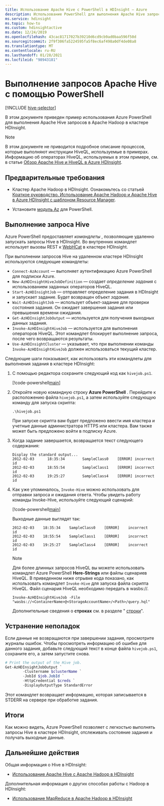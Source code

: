 ```yaml
---
title: Использование Apache Hive с PowerShell в HDInsight — Azure
description: Использование PowerShell для выполнения Apache Hive запросов в Apache Hadoop в Azure HDInsight
ms.service: hdinsight
ms.topic: how-to
ms.custom: hdinsightactive
ms.date: 12/24/2019
ms.openlocfilehash: 43cac81717027b39210d6cd9cb9ad0baa596f50d
ms.sourcegitcommit: 2f9f306fa5224595fa5f8ec6af498a0df4de08a8
ms.translationtype: MT
ms.contentlocale: ru-RU
ms.lasthandoff: 01/28/2021
ms.locfileid: "98943181"
---
```

# <a name="run-apache-hive-queries-using-powershell"></a>Выполнение запросов Apache Hive с помощью PowerShell

[!INCLUDE [hive-selector](../../../includes/hdinsight-selector-use-hive.md)]

В этом документе приведен пример использования Azure PowerShell для выполнения Apache Hive запросов в Apache Hadoop в кластере HDInsight.

> [!NOTE]  
> В этом документе не приводится подробное описание процессов, которые выполняют инструкции HiveQL, используемые в примерах. Информацию об операторах HiveQL, используемых в этом примере, см. в статье [Обзор Apache Hive и HiveQL в Azure HDInsight](hdinsight-use-hive.md).

## <a name="prerequisites"></a>Предварительные требования

* Кластер Apache Hadoop в HDInsight. Ознакомьтесь со статьей [Краткое руководство. Использование Apache Hadoop и Apache Hive в Azure HDInsight с шаблоном Resource Manager](./apache-hadoop-linux-tutorial-get-started.md).

* Установите [модуль Az](/powershell/azure/) для PowerShell.

## <a name="run-a-hive-query"></a>Выполнение запроса Hive

Azure PowerShell предоставляет *командлеты* , позволяющие удаленно запускать запросы Hive в HDInsight. Во внутренних командлет использует вызовы REST к [WebHCat](https://cwiki.apache.org/confluence/display/Hive/WebHCat) в кластере HDInsight.

При выполнении запросов Hive на удаленном кластере HDInsight используются следующие командлеты:

* `Connect-AzAccount` — выполняет аутентификацию Azure PowerShell для подписки Azure.
* `New-AzHDInsightHiveJobDefinition` — создает *определение задания* с использованием заданных операторов HiveQL.
* `Start-AzHDInsightJob` — отправляет определение задания в HDInsight и запускает задание. Будет возвращен объект *задания*.
* `Wait-AzHDInsightJob` — использует объект-задание для проверки состояния задания. Он ожидает завершения задания или превышения времени ожидания.
* `Get-AzHDInsightJobOutput` — используется для получения выходных данных задания.
* `Invoke-AzHDInsightHiveJob` — используется для выполнения операторов HiveQL. Этот командлет блокирует выполнение запроса, после чего возвращаются результаты.
* `Use-AzHDInsightCluster` — указывает, что при выполнении команды `Invoke-AzHDInsightHiveJob` должен использоваться текущий кластер.

Следующие шаги показывают, как использовать эти командлеты для выполнения задания в кластере HDInsight:

1. С помощью редактора сохраните следующий код как `hivejob.ps1`.

    [!code-powershell[main](../../../powershell_scripts/hdinsight/use-hive/use-hive.ps1?range=5-42)]

2. Откройте новую командную строку **Azure PowerShell** . Перейдите к расположению файла `hivejob.ps1`, а затем используйте следующую команду для запуска скрипта:

    ```azurepowershell
    .\hivejob.ps1
    ```

    При запуске скрипта вам будет предложено ввести имя кластера и учетные данные администратора HTTPS или кластера. Вам также может быть предложено войти в подписку Azure.

3. Когда задание завершается, возвращается текст следующего содержания:

    ```output
    Display the standard output...
    2012-02-03      18:35:34        SampleClass0    [ERROR] incorrect       id
    2012-02-03      18:55:54        SampleClass1    [ERROR] incorrect       id
    2012-02-03      19:25:27        SampleClass4    [ERROR] incorrect       id
    ```

4. Как уже упоминалось, `Invoke-Hive` можно использовать для отправки запроса и ожидания ответа. Чтобы увидеть работу команды Invoke-Hive, используйте следующий сценарий:

    [!code-powershell[main](../../../powershell_scripts/hdinsight/use-hive/use-hive.ps1?range=50-71)]

    Выходные данные выглядят так:

    ```output
    2012-02-03    18:35:34    SampleClass0    [ERROR]    incorrect    id
    2012-02-03    18:55:54    SampleClass1    [ERROR]    incorrect    id
    2012-02-03    19:25:27    SampleClass4    [ERROR]    incorrect    id
    ```

   > [!NOTE]  
   > Для более длинных запросов HiveQL вы можете использовать командлет Azure PowerShell **Here-Strings** или файлы сценариев HiveQL. В приведенном ниже отрывке кода показано, как использовать командлет `Invoke-Hive` для запуска файла скрипта HiveQL. Файл сценария HiveQL необходимо передать в wasbs://.
   >
   > `Invoke-AzHDInsightHiveJob -File "wasbs://<ContainerName>@<StorageAccountName>/<Path>/query.hql"`
   >
   > Дополнительные сведения о **строках** см. в разделе " [строки](/powershell/module/microsoft.powershell.core/about/about_quoting_rules#here-strings)".

## <a name="troubleshooting"></a>Устранение неполадок

Если данные не возвращаются при завершении задания, просмотрите журналы ошибок. Чтобы просмотреть информацию об ошибке для данного задания, добавьте следующий текст в конце файла `hivejob.ps1`, сохраните его, а затем запустите снова.

```powershell
# Print the output of the Hive job.
Get-AzHDInsightJobOutput `
        -Clustername $clusterName `
        -JobId $job.JobId `
        -HttpCredential $creds `
        -DisplayOutputType StandardError
```

Этот командлет возвращает информацию, которая записывается в STDERR на сервере при обработке задания.

## <a name="summary"></a>Итоги

Как можно видеть, Azure PowerShell позволяет с легкостью выполнять запросы Hive в кластере HDInsight, отслеживать состояние задания и получать выходные данные.

## <a name="next-steps"></a>Дальнейшие действия

Общая информация о Hive в HDInsight:

* [Использование Apache Hive с Apache Hadoop в HDInsight](hdinsight-use-hive.md)

Дополнительная информация о других способах работы с Hadoop в HDInsight:

* [Использование MapReduce в Apache Hadoop в HDInsight](hdinsight-use-mapreduce.md)
